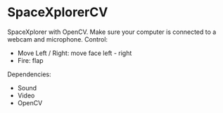 # SpaceXplorerCV
SpaceXplorer with OpenCV. Make sure your computer is connected to a webcam and microphone.
Control:
- Move Left / Right: move face left - right
- Fire: flap

Dependencies:
- Sound
- Video
- OpenCV
